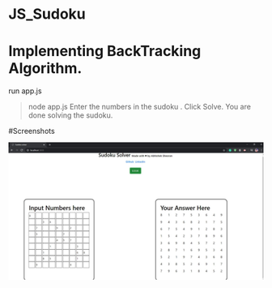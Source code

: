 # JS_Sudoku
# Implementing BackTracking Algorithm.
run app.js 
>node app.js
Enter the numbers in the sudoku . 
Click Solve.
You are done solving the sudoku.

#Screenshots

![](images/Capture.JPG)
